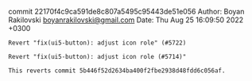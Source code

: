 commit 22170f4c9ca591de8c807a5495c95443de51e056
Author: Boyan Rakilovski <boyanrakilovski@gmail.com>
Date:   Thu Aug 25 16:09:50 2022 +0300

    Revert "fix(ui5-button): adjust icon role" (#5722)
    
    Revert "fix(ui5-button): adjust icon role (#5714)"
    
    This reverts commit 5b446f52d2634ba400f2fbe2938d48fdd6c056af.
